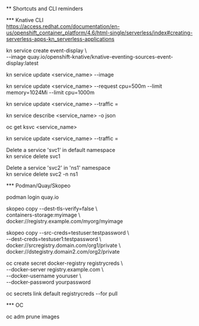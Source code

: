 ** Shortcuts and CLI reminders  


*** Knative CLI  
https://access.redhat.com/documentation/en-us/openshift_container_platform/4.6/html-single/serverless/index#creating-serverless-apps-kn_serverless-applications  

kn service create event-display \\  
    --image quay.io/openshift-knative/knative-eventing-sources-event-display:latest  

kn service update <service_name> --image  

kn service update <service_name> --request cpu=500m --limit memory=1024Mi --limit cpu=1000m  

kn service update <service_name> --traffic <revision>=<percent>  

kn service describe <service_name> -o json  

oc get ksvc <service_name>  

kn service update <service_name> --traffic <revision>=<percent>  

Delete a service 'svc1' in default namespace  
kn service delete svc1  

Delete a service 'svc2' in 'ns1' namespace  
kn service delete svc2 -n ns1  




*** Podman/Quay/Skopeo  

podman login quay.io  

skopeo copy --dest-tls-verify=false \\  
containers-storage:myimage \\  
docker://registry.example.com/myorg/myimage  

skopeo copy --src-creds=testuser:testpassword \\  
--dest-creds=testuser1:testpassword \\  
docker://srcregistry.domain.com/org1/private \\  
docker://dstegistry.domain2.com/org2/private  

oc create secret docker-registry registrycreds \\  
--docker-server registry.example.com \\  
--docker-username youruser \\  
--docker-password yourpassword  

oc secrets link default registrycreds --for pull  

*** OC  

oc adm prune images  



